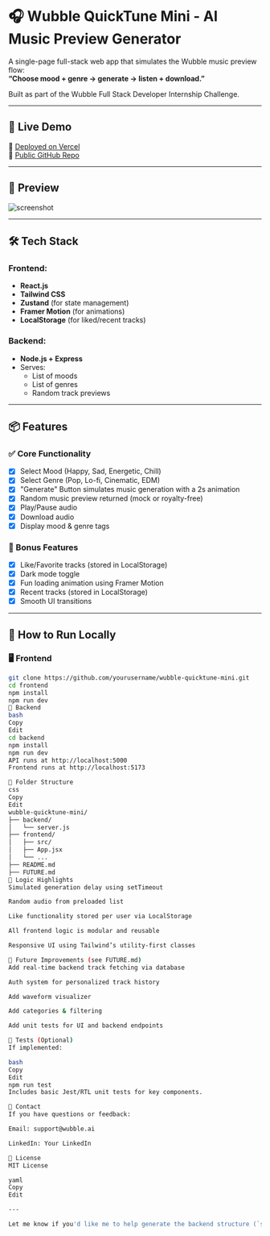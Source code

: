 # 🎧 Wubble QuickTune Mini - AI Music Preview Generator

A single-page full-stack web app that simulates the Wubble music preview flow:  
**“Choose mood + genre → generate → listen + download.”**

Built as part of the Wubble Full Stack Developer Internship Challenge.

---

## 🚀 Live Demo

🔗 [Deployed on Vercel](https://your-deployed-link.vercel.app)  
🔗 [Public GitHub Repo](https://github.com/yourusername/wubble-quicktune-mini)

---

## 📸 Preview

![screenshot](./screenshot.png) <!-- Add a screenshot of your app here -->

---

## 🛠️ Tech Stack

### Frontend:
- **React.js**
- **Tailwind CSS**
- **Zustand** (for state management)
- **Framer Motion** (for animations)
- **LocalStorage** (for liked/recent tracks)

### Backend:
- **Node.js + Express**
- Serves:
  - List of moods
  - List of genres
  - Random track previews

---

## 📦 Features

### ✅ Core Functionality
- [x] Select Mood (Happy, Sad, Energetic, Chill)
- [x] Select Genre (Pop, Lo-fi, Cinematic, EDM)
- [x] "Generate" Button simulates music generation with a 2s animation
- [x] Random music preview returned (mock or royalty-free)
- [x] Play/Pause audio
- [x] Download audio
- [x] Display mood & genre tags

### 🌟 Bonus Features
- [x] Like/Favorite tracks (stored in LocalStorage)
- [x] Dark mode toggle
- [x] Fun loading animation using Framer Motion
- [x] Recent tracks (stored in LocalStorage)
- [x] Smooth UI transitions

---

## 🧪 How to Run Locally

### 🖥️ Frontend

```bash
git clone https://github.com/yourusername/wubble-quicktune-mini.git
cd frontend
npm install
npm run dev
🔌 Backend
bash
Copy
Edit
cd backend
npm install
npm run dev
API runs at http://localhost:5000
Frontend runs at http://localhost:5173

📂 Folder Structure
css
Copy
Edit
wubble-quicktune-mini/
├── backend/
│   └── server.js
├── frontend/
│   ├── src/
│   ├── App.jsx
│   └── ...
├── README.md
├── FUTURE.md
🧠 Logic Highlights
Simulated generation delay using setTimeout

Random audio from preloaded list

Like functionality stored per user via LocalStorage

All frontend logic is modular and reusable

Responsive UI using Tailwind’s utility-first classes

🧭 Future Improvements (see FUTURE.md)
Add real-time backend track fetching via database

Auth system for personalized track history

Add waveform visualizer

Add categories & filtering

Add unit tests for UI and backend endpoints

🧪 Tests (Optional)
If implemented:

bash
Copy
Edit
npm run test
Includes basic Jest/RTL unit tests for key components.

📧 Contact
If you have questions or feedback:

Email: support@wubble.ai

LinkedIn: Your LinkedIn

📝 License
MIT License

yaml
Copy
Edit

---

Let me know if you'd like me to help generate the backend structure (`server.js`), frontend layout, or even write the `FUTURE.md` file as mentioned in the prompt!








